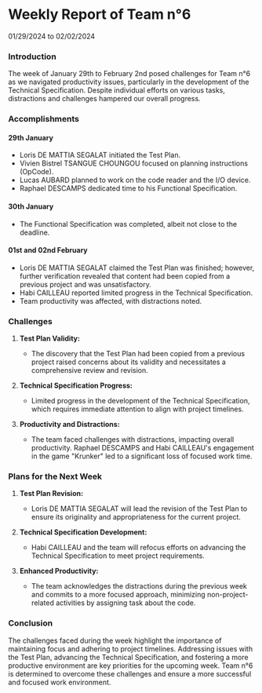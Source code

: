 # Weekly Report of Team n°6
01/29/2024 to 02/02/2024

### Introduction

The week of January 29th to February 2nd posed challenges for Team n°6 as we navigated productivity issues, particularly in the development of the Technical Specification. Despite individual efforts on various tasks, distractions and challenges hampered our overall progress.

### Accomplishments

#### 29th January
- Loris DE MATTIA SEGALAT initiated the Test Plan.
- Vivien Bistrel TSANGUE CHOUNGOU focused on planning instructions (OpCode).
- Lucas AUBARD planned to work on the code reader and the I/O device.
- Raphael DESCAMPS dedicated time to his Functional Specification.

#### 30th January
- The Functional Specification was completed, albeit not close to the deadline.

#### 01st and 02nd February
- Loris DE MATTIA SEGALAT claimed the Test Plan was finished; however, further verification revealed that content had been copied from a previous project and was unsatisfactory.
- Habi CAILLEAU reported limited progress in the Technical Specification.
- Team productivity was affected, with distractions noted.

### Challenges

1. **Test Plan Validity:**
   - The discovery that the Test Plan had been copied from a previous project raised concerns about its validity and necessitates a comprehensive review and revision.

2. **Technical Specification Progress:**
   - Limited progress in the development of the Technical Specification, which requires immediate attention to align with project timelines.

3. **Productivity and Distractions:**
   - The team faced challenges with distractions, impacting overall productivity. Raphael DESCAMPS and Habi CAILLEAU's engagement in the game "Krunker" led to a significant loss of focused work time.

### Plans for the Next Week

1. **Test Plan Revision:**
   - Loris DE MATTIA SEGALAT will lead the revision of the Test Plan to ensure its originality and appropriateness for the current project.

2. **Technical Specification Development:**
   - Habi CAILLEAU and the team will refocus efforts on advancing the Technical Specification to meet project requirements.

3. **Enhanced Productivity:**
   - The team acknowledges the distractions during the previous week and commits to a more focused approach, minimizing non-project-related activities by assigning task about the code.

### Conclusion

The challenges faced during the week highlight the importance of maintaining focus and adhering to project timelines. Addressing issues with the Test Plan, advancing the Technical Specification, and fostering a more productive environment are key priorities for the upcoming week. Team n°6 is determined to overcome these challenges and ensure a more successful and focused work environment.
